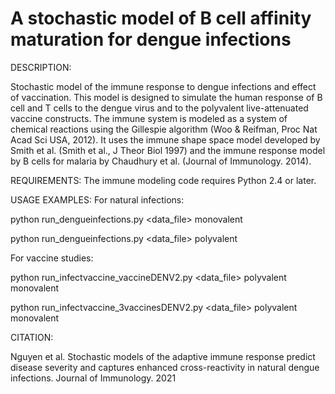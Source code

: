 # A stochastic model of B cell affinity maturation for dengue infections

DESCRIPTION:

Stochastic model of the immune response to dengue infections and effect of vaccination. This model is designed to simulate the human response of B cell and T cells to the dengue virus and to the polyvalent live-attenuated vaccine constructs. The immune system is modeled as a system of chemical reactions using the Gillespie algorithm (Woo & Reifman, Proc Nat Acad Sci USA, 2012). It uses the immune shape space model developed by Smith et al. (Smith et al., J Theor Biol 1997) and the immune response model by B cells for malaria by Chaudhury et al. (Journal of Immunology. 2014).

REQUIREMENTS: The immune modeling code requires Python 2.4 or later.

USAGE EXAMPLES: For natural infections:

python run_dengueinfections.py <data_file> monovalent

python run_dengueinfections.py <data_file> polyvalent

For vaccine studies:

python run_infectvaccine_vaccineDENV2.py <data_file> polyvalent monovalent

python run_infectvaccine_3vaccinesDENV2.py <data_file> polyvalent monovalent

CITATION:

Nguyen et al. Stochastic models of the adaptive immune response predict disease severity and captures enhanced cross-reactivity in natural dengue infections. Journal of Immunology. 2021
